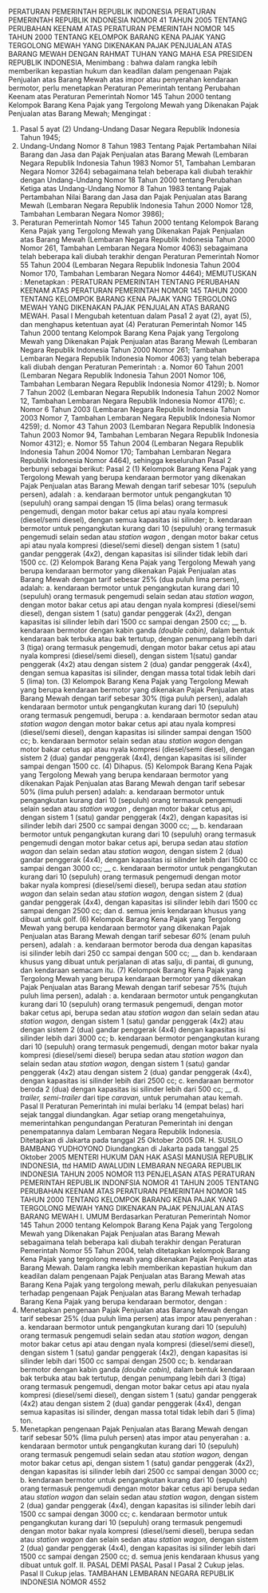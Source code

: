  PERATURAN PEMERINTAH REPUBLIK INDONESIA PERATURAN PEMERINTAH REPUBLIK INDONESIA NOMOR 41 TAHUN 2005 TENTANG PERUBAHAN KEENAM ATAS PERATURAN PEMERINTAH NOMOR 145 TAHUN 2000 TENTANG KELOMPOK BARANG KENA PAJAK YANG TERGOLONG MEWAH YANG DIKENAKAN PAJAK PENJUALAN ATAS BARANG MEWAH
DENGAN RAHMAT TUHAN YANG MAHA ESA PRESIDEN REPUBLIK INDONESIA,
Menimbang :
 bahwa dalam rangka Iebih memberikan kepastian hukum dan keadilan dalam pengenaan Pajak Penjualan atas Barang Mewah atas impor atau penyerahan kendaraan bermotor, perlu menetapkan Peraturan Pemerintah tentang Perubahan Keenam atas Peraturan Pemerintah Nomor 145 Tahun 2000 tentang Kelompok Barang Kena Pajak yang Tergolong Mewah yang Dikenakan Pajak Penjualan atas Barang Mewah;
Mengingat :

1. PasaI 5 ayat (2) Undang-Undang Dasar Negara Republik Indonesia Tahun 1945;
2. Undang-Undang Nomor 8 Tahun 1983 Tentang Pajak Pertambahan Nilai Barang dan Jasa dan Pajak Penjualan atas Barang Mewah (Lembaran Negara Republik Indonesia Tahun 1983 Nomor 51, Tambahan Lembaran Negara Nomor 3264) sebagaimana telah beberapa kali diubah terakhir dengan Undang-Undang Nomor 18 Tahun 2000 tentang Perubahan Ketiga atas Undang-Undang Nomor 8 Tahun 1983 tentang Pajak Pertambahan Nilai Barang dan Jasa dan Pajak Penjualan atas Barang Mewah (Lembaran Negara Republik Indonesia Tahun 2000 Nomor 128, Tambahan Lembaran Negara Nomor 3986);
3. Peraturan Pemerintah Nomor 145 Tahun 2000 tentang Kelompok Barang Kena Pajak yang Tergolong Mewah yang Dikenakan Pajak Penjualan atas Barang Mewah (Lembaran Negara Republik Indonesia Tahun 2000 Nomor 261, Tambahan Lembaran Negara Nomor 4063) sebagaimana telah beberapa kali diubah terakhir dengan Peraturan Pemerintah Nomor 55 Tahun 2004 (Lembaran Negara Republik Indonesia Tahun 2004 Nomor 170, Tambahan Lembaran Negara Nomor 4464);
MEMUTUSKAN :
 Menetapkan : PERATURAN PEMERINTAH TENTANG PERUBAHAN KEENAM ATAS PERATURAN PEMERINTAH NOMOR 145 TAHUN 2000 TENTANG KELOMPOK BARANG KENA PAJAK YANG TERGOLONG MEWAH YANG DIKENAKAN PAJAK PENJUALAN ATAS BARANG MEWAH.
Pasal I
Mengubah ketentuan dalam Pasa1 2 ayat (2), ayat (5), dan menghapus ketentuan ayat (4) Peraturan Pemerintah Nomor 145 Tahun 2000 tentang Kelompok Barang Kena Pajak yang Tergolong Mewah yang Dikenakan Pajak Penjualan atas Barang Mewah (Lembaran Negara Republik Indonesia Tahun 2000 Nomor 261; Tambahan Lembaran Negara Republik Indonesia Nomor 4063) yang telah beberapa kali diubah dengan Peraturan Pemerintah :
a. Nomor 60 Tahun 2001 (Lembaran Negara Republik Indonesia Tahun 2001 Nomor 106, Tambahan Lembaran Negara Republik Indonesia Nomor 4129);
b. Nomor 7 Tahun 2002 (Lembaran Negara Republik Indonesia Tahun 2002 Nomor 12, Tambahan Lembaran Negara Republik Indonesia Nomor 4176);
c. Nomor 6 Tahun 2003 (Lembaran Negara Republik Indonesia Tahun 2003 Nomor 7, Tambahan Lembaran Negara Republik Indonesia Nomor 4259);
d. Nomor 43 Tahun 2003 (Lembaran Negara Republik Indonesia Tahun 2003 Nomor 94, Tambahan Lembaran Negara Republik Indonesia Nomor 4312);
e. Nomor 55 Tahun 2004 (Lembaran Negara Republik Indonesia Tahun 2004 Nomor 170; Tambahan Lembaran Negara Republik Indonesia Nomor 4464), sehingga keseluruhan Pasal 2 berbunyi sebagai berikut:
Pasal 2
(1) Kelompok Barang Kena Pajak yang Tergolong Mewah yang berupa kendaraan bermotor yang dikenakan Pajak Penjualan atas Barang Mewah dengan tarif sebesar 10% (sepuluh persen), adalah :
a. kendaraan bermotor untuk pengangkutan 10 (sepuluh) orang sampai dengan 15 (lima belas) orang termasuk pengemudi, dengan motor bakar cetus api atau nyala kompresi (diesel/semi diesel), dengan semua kapasitas isi silinder;
b. kendaraan bermotor untuk pengangkutan kurang dari 10 (sepuluh) orang termasuk pengemudi selain sedan atau _station wagon_ , dengan motor bakar cetus api atau nyala kompresi (diesel/semi diesel) dengan sistem 1 (satu) gandar penggerak (4x2), dengan kapasitas isi silinder tidak lebih dari 1500 cc.
(2) Kelompok Barang Kena Pajak yang Tergolong Mewah yang berupa kendaraan bermotor yang dikenakan Pajak Penjualan atas Barang Mewah dengan tarif sebesar 25% (dua puluh lima persen), adalah:
a. kendaraan bermotor untuk pengangkutan kurang dari 10 (sepuluh) orang termasuk pengemudi selain sedan atau _station wagon,_ dengan motor bakar cetus api atau dengan nyala kompresi (diesel/semi diesel), dengan sistem 1 (satu) gandar penggerak (4x2), dengan kapasitas isi silinder lebih dari 1500 cc sampai dengan 2500 cc; __ b. kendaraan bermotor dengan kabin ganda _(double_ _cabin),_ dalam bentuk kendaraan bak terbuka atau bak tertutup, dengan penumpang lebih dari 3 (tiga) orang termasuk pengemudi, dengan motor bakar cetus api atau nyala kompresi (diesel/semi diesel), dengan sistem 1(satu) gandar penggerak (4x2) atau dengan sistem 2 (dua) gandar penggerak (4x4), dengan semua kapasitas isi silinder, dengan massa total tidak lebih dari 5 (lima) ton.
(3) Kelompok Barang Kena Pajak yang Tergolong Mewah yang berupa kendaraan bermotor yang dikenakan Pajak Penjualan atas Barang Mewah dengan tarif sebesar 30% (tiga puluh persen), adalah kendaraan bermotor untuk pengangkutan kurang dari 10 (sepuluh) orang termasuk pengemudi, berupa :
a. kendaraan bermotor sedan atau _station wagon_ dengan motor bakar cetus api atau nyala kompresi (diesel/semi diesel), dengan kapasitas isi silinder sampai dengan 1500 cc;
b. kendaraan bermotor selain sedan atau _station_ _wagon_ dengan motor bakar cetus api atau nyala kompresi (diesel/semi diesel), dengan sistem 2 (dua) gandar penggerak (4x4), dengan kapasitas isi silinder sampai dengan 1500 cc.
(4) Dihapus.
(5) Kelompok Barang Kena Pajak yang Tergolong Mewah yang berupa kendaraan bermotor yang dikenakan Pajak Penjualan atas Barang Mewah dengan tarif sebesar 50% (lima puluh persen) adalah:
a. kendaraan bermotor untuk pengangkutan kurang dari 10 (sepuluh) orang termasuk pengemudi selain sedan atau _station wagon_ , dengan motor bakar cetus api, dengan sistem 1 (satu) gandar penggerak (4x2), dengan kapasitas isi silinder lebih dari 2500 cc sampai dengan 3000 cc; __ b. kendaraan bermotor untuk pengangkutan kurang dari 10 (sepuluh) orang termasuk pengemudi dengan motor bakar cetus api, berupa sedan atau _station wagon_ dan selain sedan atau _station_ _wagon,_ dengan sistem 2 (dua) gandar penggerak (4x4), dengan kapasitas isi silinder lebih dari 1500 cc sampai dengan 3000 cc; __ c. kendaraan bermotor untuk pengangkutan kurang dari 10 (sepuluh) orang termasuk pengemudi dengan motor bakar nyala kompresi (diesel/semi diesel), berupa sedan atau _station wagon_ dan selain sedan atau _station wagon,_ dengan sistem 2 (dua) gandar penggerak (4x4), dengan kapasitas isi silinder lebih dari 1500 cc sampai dengan 2500 cc; dan
d. semua jenis kendaraan khusus yang dibuat untuk golf.
(6) Kelompok Barang Kena Pajak yang Tergolong Mewah yang berupa kendaraan bermotor yang dikenakan Pajak Penjualan atas Barang Mewah dengan tarif sebesar _60%_ (enam puluh persen), adalah :
a. kendaraan bermotor beroda dua dengan kapasitas isi silinder lebih dari 250 cc sampai dengan 500 cc; __ dan b. kendaraan khusus yang dibuat untuk perjalanan di atas salju, di pantai, di gunung, dan kendaraan semacam itu.
(7) Kelompok Barang Kena Pajak yang Tergolong Mewah yang berupa kendaraan bermotor yang dikenakan Pajak Penjualan atas Barang Mewah dengan tarif sebesar 75% (tujuh puluh lima persen), adalah :
a. kendaraan bermotor untuk pengangkutan kurang dari 10 (sepuluh) orang termasuk pengemudi, dengan motor bakar cetus api, berupa sedan atau _station wagon_ dan selain sedan atau _station_ _wagon,_ dengan sistem 1 (satu) gandar penggerak (4x2) atau dengan sistem 2 (dua) gandar penggerak (4x4) dengan kapasitas isi silinder lebih dari 3000 cc;
b. kendaraan bermotor pengangkutan kurang dari 10 (sepuluh) orang termasuk pengemudi, dengan motor bakar nyala kompresi (diesel/semi diesel) berupa sedan atau _station wagon_ dan selain sedan atau _station wagon,_ dengan sistem 1 (satu) gandar penggerak (4x2) atau dengan sistem 2 (dua) gandar penggerak (4x4), dengan kapasitas isi silinder lebih dari 2500 cc;
c. kendaraan bermotor beroda 2 (dua) dengan kapasitas isi silinder lebih dari 500 cc; __ d. _trailer, semi-trailer_ dari tipe _caravan,_ untuk perumahan atau kemah.
Pasal II
Peraturan Pemerintah ini mulai berlaku 14 (empat belas) hari sejak tanggal diundangkan.
Agar setiap orang mengetahuinya, memerintahkan pengundangan Peraturan Pemerintah ini dengan penempatannya dalam Lembaran Negara Republik Indonesia. Ditetapkan di Jakarta pada tanggal 25 Oktober 2005 DR. H. SUSILO BAMBANG YUDHOYONO Diundangkan di Jakarta pada tanggal 25 Oktober 2005 MENTERI HUKUM DAN HAK ASASI MANUSIA REPUBLIK INDONESIA, ttd HAMID AWALUDIN LEMBARAN NEGARA REPUBLIK INDONESIA TAHUN 2005 NOMOR 113 PENJELASAN ATAS PERATURAN PEMERINTAH REPUBLIK INDONFSIA NOMOR 41 TAHUN 2005 TENTANG PERUBAHAN KEENAM ATAS PERATURAN PEMERINTAH NOMOR 145 TAHUN 2000 TENTANG KELOMPOK BARANG KENA PAJAK YANG TERGOLONG MEWAH YANG DIKENAKAN PAJAK PENJUALAN ATAS BARANG MEWAH I. UMUM Berdasarkan Peraturan Pemerintah Nomor 145 Tahun 2000 tentang Kelompok Barang Kena Pajak yang Tergolong Mewah yang Dikenakan Pajak Penjualan atas Barang Mewah sebagaimana telah beberapa kali diubah terakhir dengan Peraturan Pemerintah Nomor 55 Tahun 2004, telah ditetapkan kelompok Barang Kena Pajak yang tergolong mewah yang dikenakan Pajak Penjualan atas Barang Mewah. Dalam rangka lebih memberikan kepastian hukum dan keadilan dalam pengenaan Pajak Penjualan atas Barang Mewah atas Barang Kena Pajak yang tergolong mewah, perlu dilakukan penyesuaian terhadap pengenaan Pajak Penjualan atas Barang Mewah terhadap Barang Kena Pajak yang berupa kendaraan bermotor, dengan :
1. Menetapkan pengenaan Pajak Penjualan atas Barang Mewah dengan tarif sebesar 25% (dua puluh lima persen) atas impor atau penyerahan :
a. kendaraan bermotor untuk pengangkutan kurang dari 10 (sepuluh) orang termasuk pengemudi selain sedan atau _station wagon,_ dengan motor bakar cetus api atau dengan nyala kompresi (diesel/semi diesel), dengan sistem 1 (satu) gandar penggerak (4x2), dengan kapasitas isi silinder lebih dari 1500 cc sampai dengan 2500 cc;
b. kendaraan bermotor dengan kabin ganda _(double cabin),_ dalam bentuk kendaraan bak terbuka atau bak tertutup, dengan penumpang lebih dari 3 (tiga) orang termasuk pengemudi, dengan motor bakar cetus api atau nyala kompresi (diesel/semi diesel), dengan sistem 1 (satu) gandar penggerak (4x2) atau dengan sistem 2 (dua) gandar penggerak (4x4), dengan semua kapasitas isi silinder, dengan massa total tidak lebih dari 5 (lima) ton.
2. Menetapkan pengenaan Pajak Penjualan atas Barang Mewah dengan tarif sebesar 50% (lima puluh persen) atas impor atau penyerahan :
a. kendaraan bermotor untuk pengangkutan kurang dari 10 (sepuluh) orang termasuk pengemudi selain sedan atau _station wagon,_ dengan motor bakar cetus api, dengan sistem 1 (satu) gandar penggerak (4x2), dengan kapasitas isi silinder lebih dari 2500 cc sampai dengan 3000 cc;
b. kendaraan bermotor untuk pengangkutan kurang dari 10 (sepuluh) orang termasuk pengemudi dengan motor bakar cetus api berupa sedan atau _station wagon_ dan selain sedan atau _station wagon,_ dengan sistem 2 (dua) gandar penggerak (4x4), dengan kapasitas isi silinder lebih dari 1500 cc sampai dengan 3000 cc;
c. kendaraan bermotor untuk pengangkutan kurang dari 10 (sepuluh) orang termasuk pengemudi dengan motor bakar nyala kompresi (diesel/semi diesel), berupa sedan atau _station wagon_ dan selain sedan atau _station wagon,_ dengan sistem 2 (dua) gandar penggerak (4x4), dengan kapasitas isi silinder lebih dari 1500 cc sampai dengan 2500 cc;
d. semua jenis kendaraan khusus yang dibuat untuk golf. II. PASAL DEMI PASAL Pasal I Pasal 2 Cukup jelas. Pasal II Cukup jelas. TAMBAHAN LEMBARAN NEGARA REPUBLIK INDONESIA NOMOR 4552